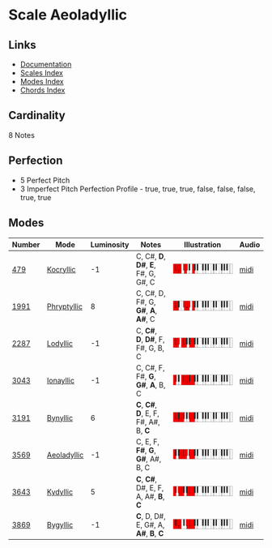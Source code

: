 # Scale Aeoladyllic

## Links

- [Documentation](README.md)
- [Scales Index](Scales.md)
- [Modes Index](Modes.md)
- [Chords Index](Chords.md)

## Cardinality

8 Notes

## Perfection

- 5 Perfect Pitch
- 3 Imperfect Pitch
Perfection Profile - true, true, true, false, false, false, true, true

## Modes

| Number | Mode | Luminosity | Notes | Illustration | Audio |
|--------|------|------------|-------|--------------|-------|
| [479](https://ianring.com/musictheory/scales/479) | [Kocryllic](ModeKocryllic.md) | -1 | C, C#, **D**, **D#**, **E**, F#, G, G#, C | ![CNaturalKocryllic](ModeCNaturalKocryllic.png) | [midi](https://github.com/edipermadi/music/blob/main/docs/ModeCNaturalKocryllic.mid?raw=true) | 
| [1991](https://ianring.com/musictheory/scales/1991) | [Phryptyllic](ModePhryptyllic.md) | 8 | C, C#, D, F#, G, **G#**, **A**, **A#**, C | ![CNaturalPhryptyllic](ModeCNaturalPhryptyllic.png) | [midi](https://github.com/edipermadi/music/blob/main/docs/ModeCNaturalPhryptyllic.mid?raw=true) | 
| [2287](https://ianring.com/musictheory/scales/2287) | [Lodyllic](ModeLodyllic.md) | -1 | C, **C#**, **D**, **D#**, F, F#, G, B, C | ![CNaturalLodyllic](ModeCNaturalLodyllic.png) | [midi](https://github.com/edipermadi/music/blob/main/docs/ModeCNaturalLodyllic.mid?raw=true) | 
| [3043](https://ianring.com/musictheory/scales/3043) | [Ionayllic](ModeIonayllic.md) | -1 | C, C#, F, F#, **G**, **G#**, **A**, B, C | ![CNaturalIonayllic](ModeCNaturalIonayllic.png) | [midi](https://github.com/edipermadi/music/blob/main/docs/ModeCNaturalIonayllic.mid?raw=true) | 
| [3191](https://ianring.com/musictheory/scales/3191) | [Bynyllic](ModeBynyllic.md) | 6 | **C**, **C#**, **D**, E, F, F#, A#, B, **C** | ![CNaturalBynyllic](ModeCNaturalBynyllic.png) | [midi](https://github.com/edipermadi/music/blob/main/docs/ModeCNaturalBynyllic.mid?raw=true) | 
| [3569](https://ianring.com/musictheory/scales/3569) | [Aeoladyllic](ModeAeoladyllic.md) | -1 | C, E, F, **F#**, **G**, **G#**, A#, B, C | ![CNaturalAeoladyllic](ModeCNaturalAeoladyllic.png) | [midi](https://github.com/edipermadi/music/blob/main/docs/ModeCNaturalAeoladyllic.mid?raw=true) | 
| [3643](https://ianring.com/musictheory/scales/3643) | [Kydyllic](ModeKydyllic.md) | 5 | **C**, **C#**, D#, E, F, A, A#, **B**, **C** | ![CNaturalKydyllic](ModeCNaturalKydyllic.png) | [midi](https://github.com/edipermadi/music/blob/main/docs/ModeCNaturalKydyllic.mid?raw=true) | 
| [3869](https://ianring.com/musictheory/scales/3869) | [Bygyllic](ModeBygyllic.md) | -1 | **C**, D, D#, E, G#, A, **A#**, **B**, **C** | ![CNaturalBygyllic](ModeCNaturalBygyllic.png) | [midi](https://github.com/edipermadi/music/blob/main/docs/ModeCNaturalBygyllic.mid?raw=true) | 
